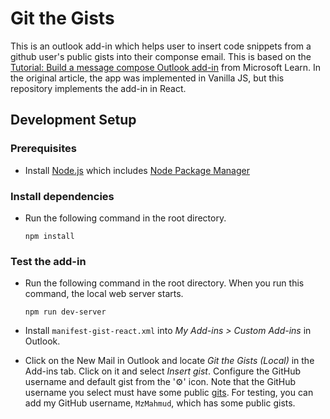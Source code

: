 # Git the Gists

This is an outlook add-in which helps user to insert code snippets from a github user's public gists into their componse email. This is based on the [Tutorial: Build a message compose Outlook add-in](https://learn.microsoft.com/en-us/office/dev/add-ins/tutorials/outlook-tutorial) from Microsoft Learn. In the original article, the app was implemented in Vanilla JS, but this repository implements the add-in in React.

## Development Setup

### Prerequisites

- Install [Node.js](https://nodejs.org/en) which includes [Node Package Manager](https://docs.npmjs.com/getting-started)

### Install dependencies

- Run the following command in the root directory.

  ```
  npm install
  ```

### Test the add-in

- Run the following command in the root directory. When you run this command, the local web server starts.

  ```
  npm run dev-server
  ```

- Install `manifest-gist-react.xml` into _My Add-ins > Custom Add-ins_ in Outlook.

- Click on the New Mail in Outlook and locate _Git the Gists (Local)_ in the Add-ins tab. Click on it and select _Insert gist_. Configure the GitHub username and default gist from the '⚙️' icon. Note that the GitHub username you select must have some public [gits](https://gist.github.com/). For testing, you can add my GitHub username, `MzMahmud`, which has some public gists.
